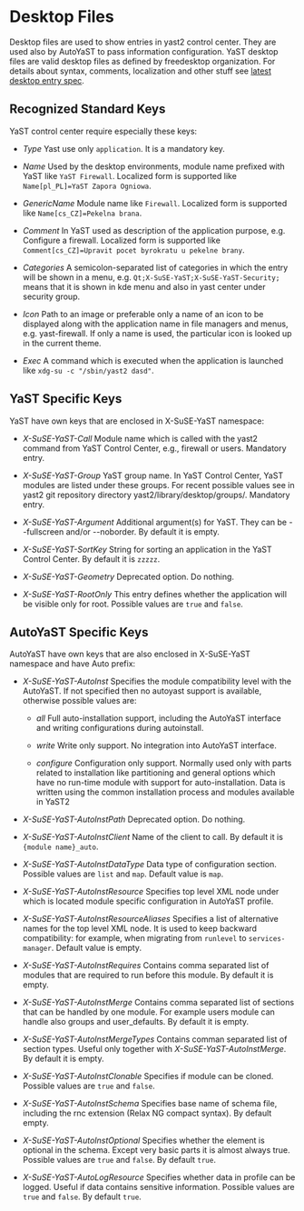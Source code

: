 # Desktop Files
Desktop files are used to show entries in yast2 control center. They are used
also by AutoYaST to pass information configuration.
YaST desktop files are valid desktop files as defined by freedesktop organization.
For details about syntax, comments, localization and other stuff see
[latest desktop entry spec](http://standards.freedesktop.org/desktop-entry-spec/desktop-entry-spec-latest.html).

## Recognized Standard Keys
YaST control center require especially these keys:

* *Type* Yast use only `application`. It is a mandatory key.

* *Name* Used by the desktop environments, module name prefixed with YaST like
  `YaST Firewall`. Localized form is supported like
  `Name[pl_PL]=YaST Zapora Ogniowa`.

* *GenericName* Module name like `Firewall`. Localized form is supported like
  `Name[cs_CZ]=Pekelna brana`.

* *Comment* In YaST used as description of the application purpose,
  e.g. Configure a firewall.  Localized form is supported like
  `Comment[cs_CZ]=Upravit pocet byrokratu u pekelne brany`.

* *Categories* A semicolon-separated list of categories in which the entry will
  be shown in a menu, e.g. `Qt;X-SuSE-YaST;X-SuSE-YaST-Security;` means that it
  is shown in kde menu and also in yast center under security group.

* *Icon* Path to an image or preferable only a name of an icon to be displayed
  along with the application name in file managers and menus, e.g.
  yast-firewall. If only a name is used, the particular icon is looked up in the
  current theme.

* *Exec* A command which is executed when the application is launched like
  `xdg-su -c "/sbin/yast2 dasd"`.

## YaST Specific Keys
YaST have own keys that are enclosed in X-SuSE-YaST namespace:

* *X-SuSE-YaST-Call* Module name which is called with the yast2 command from
  YaST Control Center, e.g., firewall or users. Mandatory entry.

* *X-SuSE-YaST-Group* YaST group name. In YaST Control Center, YaST modules are
  listed under these groups. For recent possible values see in yast2 git
  repository directory yast2/library/desktop/groups/. Mandatory entry.

* *X-SuSE-YaST-Argument* Additional argument(s) for YaST. They can be
  --fullscreen and/or --noborder. By default it is empty.

* *X-SuSE-YaST-SortKey* String for sorting an application in the YaST Control
  Center. By default it is `zzzzz`.

* *X-SuSE-YaST-Geometry* Deprecated option. Do nothing.

* *X-SuSE-YaST-RootOnly* This entry defines whether the application will be
  visible only for root. Possible values are `true` and `false`.

## AutoYaST Specific Keys
AutoYaST have own keys that are also enclosed in X-SuSE-YaST namespace and have
Auto prefix:

* *X-SuSE-YaST-AutoInst* Specifies the module compatibility level with the
  AutoYaST. If not specified then no autoyast support is available, otherwise
  possible values are:

  * *all* Full auto-installation support, including the AutoYaST interface and
    writing configurations during autoinstall.

  * *write* Write only support. No integration into AutoYaST interface.

  * *configure* Configuration only support. Normally used only with parts related
    to installation like partitioning and general options which have no run-time
    module with support for auto-installation. Data is written using the common
    installation process and modules available in YaST2

* *X-SuSE-YaST-AutoInstPath* Deprecated option. Do nothing.

* *X-SuSE-YaST-AutoInstClient* Name of the client to call. By default it is
  `{module name}_auto`.

* *X-SuSE-YaST-AutoInstDataType* Data type of configuration section. Possible
  values are `list` and `map`. Default value is `map`.

* *X-SuSE-YaST-AutoInstResource* Specifies top level XML node under which is located
  module specific configuration in AutoYaST profile.

* *X-SuSE-YaST-AutoInstResourceAliases* Specifies a list of alternative names
  for the top level XML node. It is used to keep backward compatibility: for
  example, when migrating from `runlevel` to `services-manager`. Default value
  is empty.

* *X-SuSE-YaST-AutoInstRequires* Contains comma separated list of modules that
  are required to run before this module. By default it is empty.

* *X-SuSE-YaST-AutoInstMerge* Contains comma separated list of sections that
  can be handled by one module. For example users module can handle also groups
  and user\_defaults. By default it is empty.

* *X-SuSE-YaST-AutoInstMergeTypes* Contains comman separated list of section
  types. Useful only together with *X-SuSE-YaST-AutoInstMerge*. By default it
  is empty.

* *X-SuSE-YaST-AutoInstClonable* Specifies if module can be cloned. Possible
  values are `true` and `false`.

* *X-SuSE-YaST-AutoInstSchema* Specifies base name of schema file, including
  the rnc extension (Relax NG compact syntax). By default empty.

* *X-SuSE-YaST-AutoInstOptional* Specifies whether the element is optional in
  the schema. Except very basic parts it is almost always true. Possible
  values are `true` and `false`. By default `true`.

* *X-SuSE-YaST-AutoLogResource* Specifies whether data in profile can be logged.
  Useful if data contains sensitive information. Possible values are `true` and
  `false`. By default `true`.
